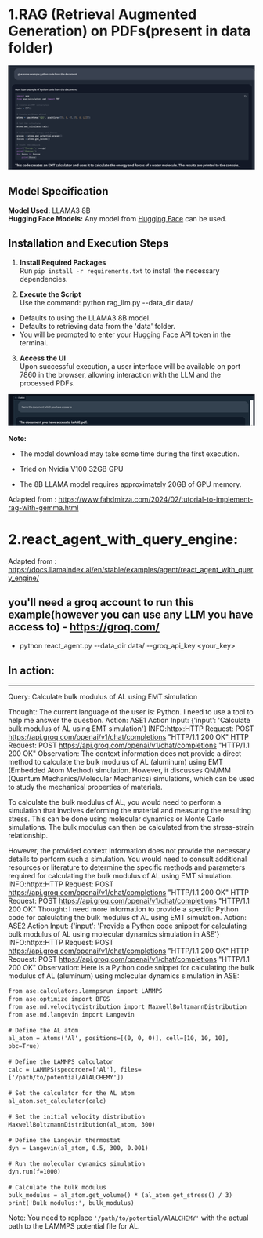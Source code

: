 # 1.RAG (Retrieval Augmented Generation) on PDFs(present in data folder)

![Example Output](assets/example.png)

## Model Specification
**Model Used:** LLAMA3 8B  
**Hugging Face Models:** Any model from [Hugging Face](https://huggingface.co/models) can be used.

## Installation and Execution Steps

1. **Install Required Packages**  
   Run `pip install -r requirements.txt` to install the necessary dependencies.

2. **Execute the Script**  
   Use the command: python rag_llm.py --data_dir data/
- Defaults to using the LLAMA3 8B model.
- Defaults to retrieving data from the 'data' folder.
- You will be prompted to enter your Hugging Face API token in the terminal.

3. **Access the UI**  
Upon successful execution, a user interface will be available on port 7860 in the browser, allowing interaction with the LLM and the processed PDFs.

![Document Access](assets/document_access.png)

**Note:** 
- The model download may take some time during the first execution.

- Tried on Nvidia V100 32GB GPU  
- The 8B LLAMA model requires approximately 20GB of GPU memory.

Adapted from : https://www.fahdmirza.com/2024/02/tutorial-to-implement-rag-with-gemma.html

# 2.react_agent_with_query_engine:
Adapted from : https://docs.llamaindex.ai/en/stable/examples/agent/react_agent_with_query_engine/

## you'll need a groq account to run this example(however you can use any LLM you have access to) - https://groq.com/
- python react_agent.py --data_dir data/ --groq_api_key <your_key>

## In action: 
***************************************************************************************************

Query: Calculate bulk modulus of AL using EMT simulation

Thought: The current language of the user is: Python. I need to use a tool to help me answer the question.
Action: ASE1
Action Input: {'input': 'Calculate bulk modulus of AL using EMT simulation'}
INFO:httpx:HTTP Request: POST https://api.groq.com/openai/v1/chat/completions "HTTP/1.1 200 OK"
HTTP Request: POST https://api.groq.com/openai/v1/chat/completions "HTTP/1.1 200 OK"
Observation: The context information does not provide a direct method to calculate the bulk modulus of AL (aluminum) using EMT (Embedded Atom Method) simulation. However, it discusses QM/MM (Quantum Mechanics/Molecular Mechanics) simulations, which can be used to study the mechanical properties of materials.

To calculate the bulk modulus of AL, you would need to perform a simulation that involves deforming the material and measuring the resulting stress. This can be done using molecular dynamics or Monte Carlo simulations. The bulk modulus can then be calculated from the stress-strain relationship.

However, the provided context information does not provide the necessary details to perform such a simulation. You would need to consult additional resources or literature to determine the specific methods and parameters required for calculating the bulk modulus of AL using EMT simulation.
INFO:httpx:HTTP Request: POST https://api.groq.com/openai/v1/chat/completions "HTTP/1.1 200 OK"
HTTP Request: POST https://api.groq.com/openai/v1/chat/completions "HTTP/1.1 200 OK"
Thought: I need more information to provide a specific Python code for calculating the bulk modulus of AL using EMT simulation.
Action: ASE2
Action Input: {'input': 'Provide a Python code snippet for calculating bulk modulus of AL using molecular dynamics simulation in ASE'}
INFO:httpx:HTTP Request: POST https://api.groq.com/openai/v1/chat/completions "HTTP/1.1 200 OK"
HTTP Request: POST https://api.groq.com/openai/v1/chat/completions "HTTP/1.1 200 OK"
Observation: Here is a Python code snippet for calculating the bulk modulus of AL (aluminum) using molecular dynamics simulation in ASE:

```
from ase.calculators.lammpsrun import LAMMPS
from ase.optimize import BFGS
from ase.md.velocitydistribution import MaxwellBoltzmannDistribution
from ase.md.langevin import Langevin

# Define the AL atom
al_atom = Atoms('Al', positions=[(0, 0, 0)], cell=[10, 10, 10], pbc=True)

# Define the LAMMPS calculator
calc = LAMMPS(specorder=['Al'], files=['/path/to/potential/AlALCHEMY'])

# Set the calculator for the AL atom
al_atom.set_calculator(calc)

# Set the initial velocity distribution
MaxwellBoltzmannDistribution(al_atom, 300)

# Define the Langevin thermostat
dyn = Langevin(al_atom, 0.5, 300, 0.001)

# Run the molecular dynamics simulation
dyn.run(f=1000)

# Calculate the bulk modulus
bulk_modulus = al_atom.get_volume() * (al_atom.get_stress() / 3)
print('Bulk modulus:', bulk_modulus)
```

Note: You need to replace `'/path/to/potential/AlALCHEMY'` with the actual path to the LAMMPS potential file for AL.